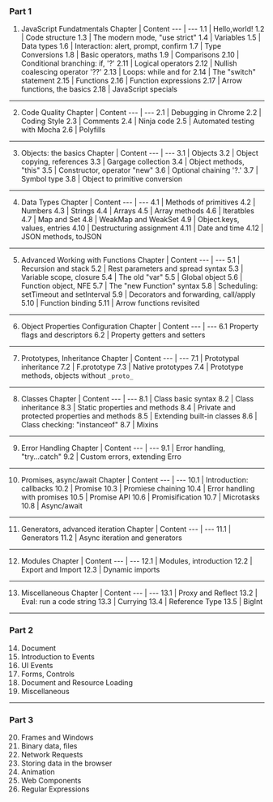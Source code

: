 ### Part 1

1. JavaScript Fundatmentals
   Chapter | Content
   --- | ---
   1.1 | Hello,world!
   1.2 | Code structure
   1.3 | The modern mode, "use strict"
   1.4 | Variables
   1.5 | Data types
   1.6 | Interaction: alert, prompt, confirm
   1.7 | Type Conversions
   1.8 | Basic operators, maths
   1.9 | Comparisons
   2.10 | Conditional branching: if, '?'
   2.11 | Logical operators
   2.12 | Nullish coalescing operator '??'
   2.13 | Loops: while and for
   2.14 | The "switch" statement
   2.15 | Functions
   2.16 | Function expressions
   2.17 | Arrow functions, the basics
   2.18 | JavaScript specials

---

2. Code Quality
   Chapter | Content
   --- | ---
   2.1 | Debugging in Chrome
   2.2 | Coding Style
   2.3 | Comments
   2.4 | Ninja code
   2.5 | Automated testing with Mocha
   2.6 | Polyfills

---

3. Objects: the basics
   Chapter | Content
   --- | ---
   3.1 | Objects
   3.2 | Object copying, references
   3.3 | Gargage collection
   3.4 | Object methods, "this"
   3.5 | Constructor, operator "new"
   3.6 | Optional chaining '?.'
   3.7 | Symbol type
   3.8 | Object to primitive conversion

---

4. Data Types
   Chapter | Content
   --- | ---
   4.1 | Methods of primitives
   4.2 | Numbers
   4.3 | Strings
   4.4 | Arrays
   4.5 | Array methods
   4.6 | Iteratbles
   4.7 | Map and Set
   4.8 | WeakMap and WeakSet
   4.9 | Object.keys, values, entries
   4.10 | Destructuring assignment
   4.11 | Date and time
   4.12 | JSON methods, toJSON

---

5. Advanced Working with Functions
   Chapter | Content
   --- | ---
   5.1 | Recursion and stack
   5.2 | Rest parameters and spread syntax
   5.3 | Variable scope, closure
   5.4 | The old "var"
   5.5 | Global object
   5.6 | Function object, NFE
   5.7 | The "new Function" syntax
   5.8 | Scheduling: setTimeout and setInterval
   5.9 | Decorators and forwarding, call/apply
   5.10 | Function binding
   5.11 | Arrow functions revisited

---

6. Object Properties Configuration
   Chapter | Content
   --- | ---
   6.1 Property flags and descriptors
   6.2 | Property getters and setters

---

7. Prototypes, Inheritance
   Chapter | Content
   --- | ---
   7.1 | Prototypal inheritance
   7.2 | F.prototype
   7.3 | Native prototypes
   7.4 | Prototype methods, objects without `_proto_`

---

8. Classes
   Chapter | Content
   --- | ---
   8.1 | Class basic syntax
   8.2 | Class inheritance
   8.3 | Static properties and methods
   8.4 | Private and protected properties and methods
   8.5 | Extending built-in classes
   8.6 | Class checking: "instanceof"
   8.7 | Mixins

---

9. Error Handling
   Chapter | Content
   --- | ---
   9.1 | Error handling, "try...catch"
   9.2 | Custom errors, extending Erro

---

10. Promises, async/await
    Chapter | Content
    --- | ---
    10.1 | Introduction: callbacks
    10.2 | Promise
    10.3 | Promiese chaining
    10.4 | Error handling with promises
    10.5 | Promise API
    10.6 | Promisification
    10.7 | Microtasks
    10.8 | Async/await

---

11. Generators, advanced iteration
    Chapter | Content
    --- | ---
    11.1 | Generators
    11.2 | Async iteration and generators

---

12. Modules
    Chapter | Content
    --- | ---
    12.1 | Modules, introduction
    12.2 | Export and Import
    12.3 | Dynamic imports

---

13. Miscellaneous
    Chapter | Content
    --- | ---
    13.1 | Proxy and Reflect
    13.2 | Eval: run a code string
    13.3 | Currying
    13.4 | Reference Type
    13.5 | BigInt

---

### Part 2

14. Document
15. Introduction to Events
16. UI Events
17. Forms, Controls
18. Document and Resource Loading
19. Miscellaneous

---

### Part 3

20. Frames and Windows
21. Binary data, files
22. Network Requests
23. Storing data in the browser
24. Animation
25. Web Components
26. Regular Expressions
